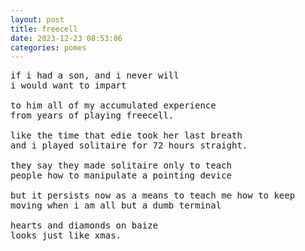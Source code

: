 ```yaml
---
layout: post
title: freecell
date: 2023-12-23 08:53:06
categories: pomes
---
```


<pre>
if i had a son, and i never will
i would want to impart

to him all of my accumulated experience
from years of playing freecell.

like the time that edie took her last breath
and i played solitaire for 72 hours straight.

they say they made solitaire only to teach
people how to manipulate a pointing device

but it persists now as a means to teach me how to keep
moving when i am all but a dumb terminal

hearts and diamonds on baize
looks just like xmas.
</pre>
